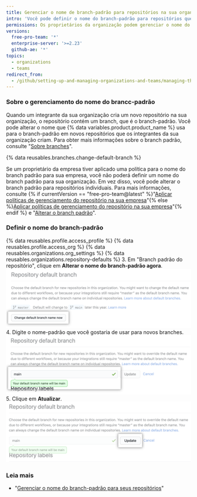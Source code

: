 ```yaml
---
title: Gerenciar o nome de branch-padrão para repositórios na sua organização
intro: 'Você pode definir o nome do branch-padrão para repositórios que os integrantes criam na sua organização em {% data variables.product.product_location %}.'
permissions: Os proprietários da organização podem gerenciar o nome do branch-padrão para novos repositórios na organização.
versions:
  free-pro-team: '*'
  enterprise-server: '>=2.23'
  github-ae: '*'
topics:
  - organizations
  - teams
redirect_from:
  - /github/setting-up-and-managing-organizations-and-teams/managing-the-default-branch-name-for-repositories-in-your-organization
---
```

### Sobre o gerenciamento do nome do brancc-padrão

Quando um integrante da sua organização cria um novo repositório na sua organização, o repositório contém um branch, que é o branch-padrão. Você pode alterar o nome que {% data variables.product.product_name %} usa para o branch-padrão em novos repositórios que os integrantes da sua organização criam. Para obter mais informações sobre o branch padrão, consulte "[Sobre branches](/github/collaborating-with-issues-and-pull-requests/about-branches#about-the-default-branch)".

{% data reusables.branches.change-default-branch %}

Se um proprietário da empresa tiver aplicado uma política para o nome do branch padrão para sua empresa, você não poderá definir um nome do branch padrão para sua organização. Em vez disso, você pode alterar o branch padrão para repositórios individuais. Para mais informações, consulte {% if currentVersion == "free-pro-team@latest" %}"[Aplicar políticas de gerenciamento do repositório na sua empresa](/github/setting-up-and-managing-your-enterprise/enforcing-repository-management-policies-in-your-enterprise-account#enforcing-a-policy-on-the-default-branch-name)"{% else %}[Aplicar políticas de gerenciamento do repositório na sua empresa](/admin/policies/enforcing-repository-management-policies-in-your-enterprise#enforcing-a-policy-on-the-default-branch-name)"{% endif %} e "[Alterar o branch padrão](/github/administering-a-repository/changing-the-default-branch)".

### Definir o nome do branch-padrão

{% data reusables.profile.access_profile %}
{% data reusables.profile.access_org %}
{% data reusables.organizations.org_settings %}
{% data reusables.organizations.repository-defaults %}
3. Em "Branch padrão do repositório", clique em **Alterar o nome do branch-padrão agora**. ![Botão de sobrescrever](/assets/images/help/organizations/repo-default-name-button.png)
4. Digite o nome-padrão que você gostaria de usar para novos branches. ![Caixa de texto para digitar o nome-padrão](/assets/images/help/organizations/repo-default-name-text.png)
5. Clique em **Atualizar**. ![Botão de atualizar](/assets/images/help/organizations/repo-default-name-update.png)

### Leia mais

- "[Gerenciar o nome do branch-padrão para seus repositórios](/github/setting-up-and-managing-your-github-user-account/managing-the-default-branch-name-for-your-repositories)"
